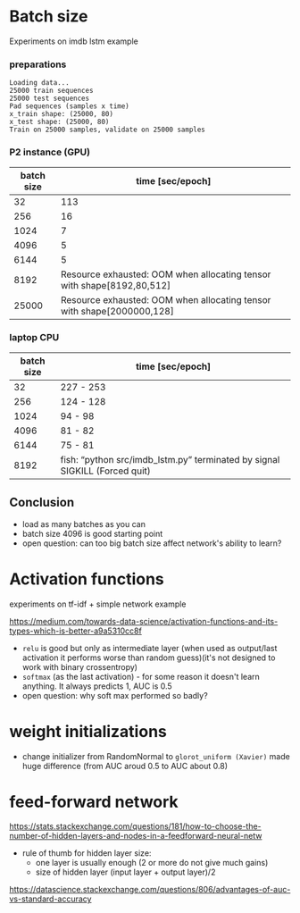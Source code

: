 # Batch size

Experiments on imdb lstm example

### preparations
```
Loading data...
25000 train sequences
25000 test sequences
Pad sequences (samples x time)
x_train shape: (25000, 80)
x_test shape: (25000, 80)
Train on 25000 samples, validate on 25000 samples
```


### P2 instance (GPU)

|batch size|time \[sec/epoch\] |
|----------|-------------|
|32|  113|
|256| 16 |
|1024| 7 |
|4096|5 |
|6144|5 |
|8192|Resource exhausted: OOM when allocating tensor with shape\[8192,80,512\]
|25000|Resource exhausted: OOM when allocating tensor with shape\[2000000,128\]

### laptop CPU

|batch size|time \[sec/epoch\] |
|----------|-------------|
|32|227 - 253 |
|256|124 - 128 |
|1024|94 - 98 |
|4096|81 - 82 |
|6144|75  - 81 |
|8192|fish: “python src/imdb_lstm.py” terminated by signal SIGKILL (Forced quit)



## Conclusion
-  load as many batches as you can
- batch size 4096 is good starting point
- open question: can too big batch size affect network's ability to learn?



# Activation functions
experiments on tf-idf + simple network example

https://medium.com/towards-data-science/activation-functions-and-its-types-which-is-better-a9a5310cc8f
- `relu` is good but only as intermediate layer (when used as output/last activation it performs worse than random guess)(it's not designed to work with binary crossentropy)
- `softmax` (as the last activation) - for some reason it doesn't learn anything. It always predicts 1, AUC is 0.5
- open question: why soft max performed so badly?


# weight initializations
- change initializer from RandomNormal to `glorot_uniform (Xavier)` made huge difference (from AUC aroud 0.5 to AUC about 0.8)


# feed-forward network

https://stats.stackexchange.com/questions/181/how-to-choose-the-number-of-hidden-layers-and-nodes-in-a-feedforward-neural-netw
- rule of thumb for hidden layer size:
  - one layer is usually enough (2 or more do not give much gains)
  - size of hidden layer (input layer + output layer)/2

https://datascience.stackexchange.com/questions/806/advantages-of-auc-vs-standard-accuracy